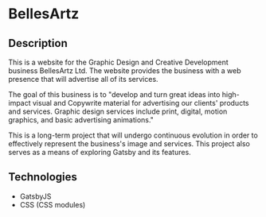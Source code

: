 # BellesArtz

## Description
This is a website for the Graphic Design and Creative Development business BellesArtz Ltd. The website provides the business with a web presence that will advertise all of its services.

The goal of this business is to "develop and turn great ideas into high-impact visual and Copywrite material for advertising our clients' products and services. Graphic design services include print, digital, motion graphics, and basic advertising animations."

This is a long-term project that will undergo continuous evolution in order to effectively represent the business's image and services. This project also serves as a means of exploring Gatsby and its features.

## Technologies
- GatsbyJS
- CSS (CSS modules)
